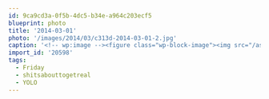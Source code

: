 ```yaml
---
id: 9ca9cd3a-0f5b-4dc5-b34e-a964c203ecf5
blueprint: photo
title: '2014-03-01'
photo: '/images/2014/03/c313d-2014-03-01-2.jpg'
caption: '<!-- wp:image --><figure class="wp-block-image"><img src="/assets/images/2014/03/c313d-2014-03-01-2.jpg" /></figure><!-- /wp:image --><!-- wp:paragraph --><p>#Friday #YOLO  #shitsabouttogetreal</p><!-- /wp:paragraph -->'
import_id: '20598'
tags:
  - Friday
  - shitsabouttogetreal
  - YOLO
---
```

